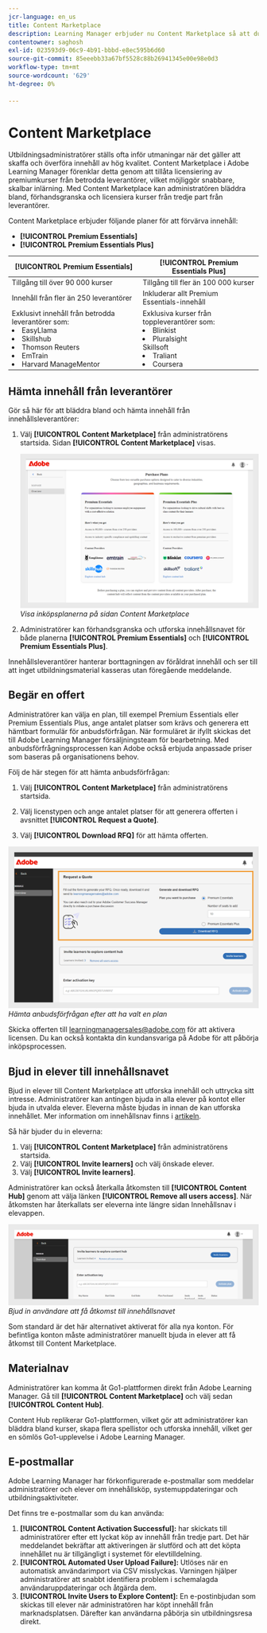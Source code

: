 ```yaml
---
jcr-language: en_us
title: Content Marketplace
description: Learning Manager erbjuder nu Content Marketplace så att du kan utforska och köpa utbildningar. Utforska över 70 000 kurser som täcker ett brett ämnesområde och som finns i flera format. Välj mellan kurerade spellistor som tillgodoser en mängd olika roller och uppfyller dina behov av lärande och kompetenshöjning.
contentowner: saghosh
exl-id: 023593d9-06c9-4b91-bbbd-e8ec595b6d60
source-git-commit: 85eeebb33a67bf5528c88b26941345e00e98e0d3
workflow-type: tm+mt
source-wordcount: '629'
ht-degree: 0%

---
```


# Content Marketplace

Utbildningsadministratörer ställs ofta inför utmaningar när det gäller att skaffa och överföra innehåll av hög kvalitet. Content Marketplace i Adobe Learning Manager förenklar detta genom att tillåta licensiering av premiumkurser från betrodda leverantörer, vilket möjliggör snabbare, skalbar inlärning. Med Content Marketplace kan administratören bläddra bland, förhandsgranska och licensiera kurser från tredje part från leverantörer.

Content Marketplace erbjuder följande planer för att förvärva innehåll:

* **[!UICONTROL Premium Essentials]**
* **[!UICONTROL Premium Essentials Plus]**

| **[!UICONTROL Premium Essentials]** | **[!UICONTROL Premium Essentials Plus]** |
|---|---|
| Tillgång till över 90 000 kurser | Tillgång till fler än 100 000 kurser |
| Innehåll från fler än 250 leverantörer | Inkluderar allt Premium Essentials-innehåll |
| Exklusivt innehåll från betrodda leverantörer som:<li>EasyLlama</li><li>Skillshub</li><li>Thomson Reuters</li><li>EmTrain</li><li>Harvard ManageMentor</li> | Exklusiva kurser från toppleverantörer som: <li>Blinkist</li><li>Pluralsight</li>Skillsoft</li><li>Traliant</li><li>Coursera</li> |

<!--**[!UICONTROL Premium Essentials]**:
A cost-effective solution designed to enhance employee engagement. 

* Access to over 90,000 courses
* Content from more than 250 providers
* Focus on compliance and skill improvement
* Exclusive content from trusted providers such as:
   * EasyLlama
   * Skillshub
   * Thomson Reuters
   * Emtrain
   * Harvard ManageMentor

**[!UICONTROL Premium Essentials Plus]**:

* Access to more than 100,000 courses
* Includes all Premium Essentials content
* Exclusive courses from top providers like:
   * Blinkist
   * Pluralsight
   * Skillsoft
   * Traliant
   * Coursera

Select the plan that best meets your organization's learning goals and budget.-->

## Hämta innehåll från leverantörer

Gör så här för att bläddra bland och hämta innehåll från innehållsleverantörer:

1. Välj **[!UICONTROL Content Marketplace]** från administratörens startsida. Sidan **[!UICONTROL Content Marketplace]** visas.

   ![](assets/purchase-plans.png)
   _Visa inköpsplanerna på sidan Content Marketplace_

2. Administratörer kan förhandsgranska och utforska innehållsnavet för både planerna **[!UICONTROL Premium Essentials]** och **[!UICONTROL Premium Essentials Plus]**.

Innehållsleverantörer hanterar borttagningen av föråldrat innehåll och ser till att inget utbildningsmaterial kasseras utan föregående meddelande.

<!--Learning Manager now offers Content Marketplace for you to explore and purchase trainings. Explore 70,000+ courses that cover a wide range of topics, available in multiple formats. Choose from curated playlists that cater to a vast variety of roles and meet your learning and upskilling needs.

In the Administrator app, there is a new option **[!UICONTROL Content Marketplace]**, which you'll find on the left panel.

Users can purchase from curated playlists covering various topics or purchase the entire catalog. 

On the page, you can see two tiles, Enterprise Training and Creative Cloud Training. The first tile launches the marketplace, using which you can acquire courses for your learners. The latter launches the content catalog.

The Enterprise Training page in the Administrator app enables you to invite users and download the Express Interest report, and also purchase the entire catalog or curated playlist.-->

## Begär en offert

Administratörer kan välja en plan, till exempel Premium Essentials eller Premium Essentials Plus, ange antalet platser som krävs och generera ett hämtbart formulär för anbudsförfrågan. När formuläret är ifyllt skickas det till Adobe Learning Manager försäljningsteam för bearbetning. Med anbudsförfrågningsprocessen kan Adobe också erbjuda anpassade priser som baseras på organisationens behov.

Följ de här stegen för att hämta anbudsförfrågan:

1. Välj **[!UICONTROL Content Marketplace]** från administratörens startsida.

2. Välj licenstypen och ange antalet platser för att generera offerten i avsnittet **[!UICONTROL Request a Quote]**.

3. Välj **[!UICONTROL Download RFQ]** för att hämta offerten.

![](assets/purchase-plans-go1.png)
_Hämta anbudsförfrågan efter att ha valt en plan_

Skicka offerten till [learningmanagersales@adobe.com](mailto:learningmanagersales@adobe.com) för att aktivera licensen. Du kan också kontakta din kundansvariga på Adobe för att påbörja inköpsprocessen.

## Bjud in elever till innehållsnavet

Bjud in elever till Content Marketplace att utforska innehåll och uttrycka sitt intresse. Administratörer kan antingen bjuda in alla elever på kontot eller bjuda in utvalda elever. Eleverna måste bjudas in innan de kan utforska innehållet. Mer information om innehållsnav finns i [artikeln](/help/migrated/administrators/feature-summary/content-marketplace.md#content-hub).

Så här bjuder du in eleverna:

1. Välj **[!UICONTROL Content Marketplace]** från administratörens startsida.
2. Välj **[!UICONTROL Invite learners]** och välj önskade elever.
3. Välj **[!UICONTROL Invite learners]**.

Administratörer kan också återkalla åtkomsten till **[!UICONTROL Content Hub]** genom att välja länken **[!UICONTROL Remove all users access]**. När åtkomsten har återkallats ser eleverna inte längre sidan Innehållsnav i elevappen.

![](assets/invite-users.png)
_Bjud in användare att få åtkomst till innehållsnavet_

Som standard är det här alternativet aktiverat för alla nya konton. För befintliga konton måste administratörer manuellt bjuda in elever att få åtkomst till Content Marketplace.

<!--## Purchase

You get unlimited access to the entire library of courses. Click the **[!UICONTROL Purchase]** button to download a Purchase Request form.

![](assets/purchase-request.png)

*Enter the number of seats to purchase*

Specify the number of seats for which you want to purchase the courses for. Download the purchase request form and then send the form to the sales team of Learning Manager.

The team will then validate the information and then generate a key, which will be provided to you. This is the activation key using which you'll grant access to your users to the content offering.

After the key is generated by the CSAM team, the Administrator can use the key to import the courses, and migrate the courses into the existing catalog or the new catalog.

During migration of courses, the status displays as **[!UICONTROL Importing Courses]**. Once the migration completes, the Administrator gets a notification that migration is complete and successful.

The **[!UICONTROL Licenses]** section then displays all the licenses that are acquired for the account.

The Administrator can see the links of the purchased catalogs in the Catalog Overview page.

Once the courses are added to the catalog, the Administrator can then grant access to the trainings to various user or user groups.

![](assets/licenses.png)

*Grant access to training to users and user groups*-->

<!--## Express interest report

When a learner clicks Express interest to Catalog in the Learner app, the interest is recorded in an Express interest report. The Administrator can download the report. The report (csv) contains the following fields:

* Name of the catalog
* Number of users expressing interest
* Email of the user expressing interest-->

## Materialnav

Administratörer kan komma åt Go1-plattformen direkt från Adobe Learning Manager. Gå till **[!UICONTROL Content Marketplace]** och välj sedan **[!UICONTROL Content Hub]**.

Content Hub replikerar Go1-plattformen, vilket gör att administratörer kan bläddra bland kurser, skapa flera spellistor och utforska innehåll, vilket ger en sömlös Go1-upplevelse i Adobe Learning Manager.

## E-postmallar

Adobe Learning Manager har förkonfigurerade e-postmallar som meddelar administratörer och elever om innehållsköp, systemuppdateringar och utbildningsaktiviteter.

Det finns tre e-postmallar som du kan använda:

1. **[!UICONTROL Content Activation Successful]:** har skickats till administratörer efter ett lyckat köp av innehåll från tredje part. Det här meddelandet bekräftar att aktiveringen är slutförd och att det köpta innehållet nu är tillgängligt i systemet för elevtilldelning.
2. **[!UICONTROL Automated User Upload Failure]:** Utlöses när en automatisk användarimport via CSV misslyckas. Varningen hjälper administratörer att snabbt identifiera problem i schemalagda användaruppdateringar och åtgärda dem.
3. **[!UICONTROL Invite Users to Explore Content]:** En e-postinbjudan som skickas till elever när administratören har köpt innehåll från marknadsplatsen. Därefter kan användarna påbörja sin utbildningsresa direkt.

<!--Purchased courses cannot be added in recurring certificates.
Purchased courses cannot be shared to peer accounts.
Purchased courses can be consumed by all users who get access to it. Configure the catalog visibility to restrict the visibility of purchased courses to limited users.
Purchased courses cannot be consumed once the activation key expires. Please purchase/activate another key to allow consumption.-->

<!--## Content Hub in Content Marketplace

Content Hub allows Administrators and Subject Matter Experts (SMEs) to shortlist required playlists from learner app. Once shortlisted, Admins can download the Purchase Request Form and share it with the Adobe Sales agent.

An Admin can invite SMEs to shortlist the playlist which they are interested in. 

![](assets/content-hub.png)

*Launch Content Hub from the marketplace*

Content Hub is available in Learner role for all Administrators. Administrators allow SMEs to shortlist the playlist which they are interested in purchasing.

The Content Hub page is visible to Administrators in their learner role all the time as it allows them to shortlist playlists easily. To help you in shortlisting the right playlist, Admins can make this page accessible to limited Subject matter experts in their account. Just visit the Enterprise Training page on Admin side and take steps to provide access.  

![](assets/content-hub-resources.png)

*View resources in the Content hub*

Learning Manager also enables Administrators to download a shortlisted playlist and share it with Adobe Sales team. Before downloading the shortlist, visit the Content Hub and shortlist a playlist by adding a playlist to your library. 

Then as Administrator, click **[!UICONTROL Content Marketplace]** > **[!UICONTROL Enterprise Training]** > **[!UICONTROL Purchase section]** > **[!UICONTROL Curated Playlists]**. Click the **[!UICONTROL Purchase]** button to download the Purchase request form which contains the details of your shortlisted playlist.

![](assets/download-purchase-request.png)

*Download the Purchase Request form*

The courses and Playlist which you see in the Content Hub are the same as what you see in the Content Marketplace. Content Hub simply provides an ability for Administrators and limited SMEs to shortlist playlist easily for purchase.-->
